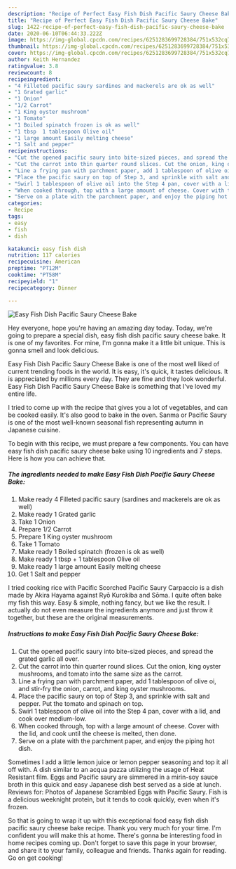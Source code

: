 ```yaml
---
description: "Recipe of Perfect Easy Fish Dish Pacific Saury Cheese Bake"
title: "Recipe of Perfect Easy Fish Dish Pacific Saury Cheese Bake"
slug: 1422-recipe-of-perfect-easy-fish-dish-pacific-saury-cheese-bake
date: 2020-06-10T06:44:33.222Z
image: https://img-global.cpcdn.com/recipes/6251283699728384/751x532cq70/easy-fish-dish-pacific-saury-cheese-bake-recipe-main-photo.jpg
thumbnail: https://img-global.cpcdn.com/recipes/6251283699728384/751x532cq70/easy-fish-dish-pacific-saury-cheese-bake-recipe-main-photo.jpg
cover: https://img-global.cpcdn.com/recipes/6251283699728384/751x532cq70/easy-fish-dish-pacific-saury-cheese-bake-recipe-main-photo.jpg
author: Keith Hernandez
ratingvalue: 3.8
reviewcount: 8
recipeingredient:
- "4 Filleted pacific saury sardines and mackerels are ok as well"
- "1 Grated garlic"
- "1 Onion"
- "1/2 Carrot"
- "1 King oyster mushroom"
- "1 Tomato"
- "1 Boiled spinatch frozen is ok as well"
- "1 tbsp  1 tablespoon Olive oil"
- "1 large amount Easily melting cheese"
- "1 Salt and pepper"
recipeinstructions:
- "Cut the opened pacific saury into bite-sized pieces, and spread the grated garlic all over."
- "Cut the carrot into thin quarter round slices. Cut the onion, king oyster mushrooms, and tomato into the same size as the carrot."
- "Line a frying pan with parchment paper, add 1 tablespoon of olive oi, and stir-fry the onion, carrot, and king oyster mushrooms."
- "Place the pacific saury on top of Step 3, and sprinkle with salt and pepper. Put the tomato and spinach on top."
- "Swirl 1 tablespoon of olive oil into the Step 4 pan, cover with a lid, and cook over medium-low."
- "When cooked through, top with a large amount of cheese. Cover with the lid, and cook until the cheese is melted, then done."
- "Serve on a plate with the parchment paper, and enjoy the piping hot dish."
categories:
- Recipe
tags:
- easy
- fish
- dish

katakunci: easy fish dish 
nutrition: 117 calories
recipecuisine: American
preptime: "PT12M"
cooktime: "PT58M"
recipeyield: "1"
recipecategory: Dinner

---
```



![Easy Fish Dish Pacific Saury Cheese Bake](https://img-global.cpcdn.com/recipes/6251283699728384/751x532cq70/easy-fish-dish-pacific-saury-cheese-bake-recipe-main-photo.jpg)

Hey everyone, hope you're having an amazing day today. Today, we're going to prepare a special dish, easy fish dish pacific saury cheese bake. It is one of my favorites. For mine, I'm gonna make it a little bit unique. This is gonna smell and look delicious.

Easy Fish Dish Pacific Saury Cheese Bake is one of the most well liked of current trending foods in the world. It is easy, it's quick, it tastes delicious. It is appreciated by millions every day. They are fine and they look wonderful. Easy Fish Dish Pacific Saury Cheese Bake is something that I've loved my entire life.

I tried to come up with the recipe that gives you a lot of vegetables, and can be cooked easily. It&#39;s also good to bake in the oven. Sanma or Pacific Saury is one of the most well-known seasonal fish representing autumn in Japanese cuisine.


To begin with this recipe, we must prepare a few components. You can have easy fish dish pacific saury cheese bake using 10 ingredients and 7 steps. Here is how you can achieve that.

<!--inarticleads1-->

##### The ingredients needed to make Easy Fish Dish Pacific Saury Cheese Bake:

1. Make ready 4 Filleted pacific saury (sardines and mackerels are ok as well)
1. Make ready 1 Grated garlic
1. Take 1 Onion
1. Prepare 1/2 Carrot
1. Prepare 1 King oyster mushroom
1. Take 1 Tomato
1. Make ready 1 Boiled spinatch (frozen is ok as well)
1. Make ready 1 tbsp + 1 tablespoon Olive oil
1. Make ready 1 large amount Easily melting cheese
1. Get 1 Salt and pepper


I tried cooking rice with Pacific Scorched Pacific Saury Carpaccio is a dish made by Akira Hayama against Ryō Kurokiba and Sōma. I quite often bake my fish this way. Easy &amp; simple, nothing fancy, but we like the result. I actually do not even measure the ingredients anymore and just throw it together, but these are the original measurements. 

<!--inarticleads2-->

##### Instructions to make Easy Fish Dish Pacific Saury Cheese Bake:

1. Cut the opened pacific saury into bite-sized pieces, and spread the grated garlic all over.
1. Cut the carrot into thin quarter round slices. Cut the onion, king oyster mushrooms, and tomato into the same size as the carrot.
1. Line a frying pan with parchment paper, add 1 tablespoon of olive oi, and stir-fry the onion, carrot, and king oyster mushrooms.
1. Place the pacific saury on top of Step 3, and sprinkle with salt and pepper. Put the tomato and spinach on top.
1. Swirl 1 tablespoon of olive oil into the Step 4 pan, cover with a lid, and cook over medium-low.
1. When cooked through, top with a large amount of cheese. Cover with the lid, and cook until the cheese is melted, then done.
1. Serve on a plate with the parchment paper, and enjoy the piping hot dish.


Sometimes I add a little lemon juice or lemon pepper seasoning and top it all off with. A dish similar to an acqua pazza utilizing the usage of Heat Resistant film. Eggs and Pacific saury are simmered in a mirin-soy sauce broth in this quick and easy Japanese dish best served as a side at lunch. Reviews for: Photos of Japanese Scrambled Eggs with Pacific Saury. Fish is a delicious weeknight protein, but it tends to cook quickly, even when it&#39;s frozen. 

So that is going to wrap it up with this exceptional food easy fish dish pacific saury cheese bake recipe. Thank you very much for your time. I'm confident you will make this at home. There's gonna be interesting food in home recipes coming up. Don't forget to save this page in your browser, and share it to your family, colleague and friends. Thanks again for reading. Go on get cooking!
